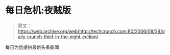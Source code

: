 # 每日危机:夜贼版

> 原文：<https://web.archive.org/web/http://techcrunch.com:80/2006/08/29/daily-crunch-thief-in-the-night-edition/>

每日为您提供最新头条新闻